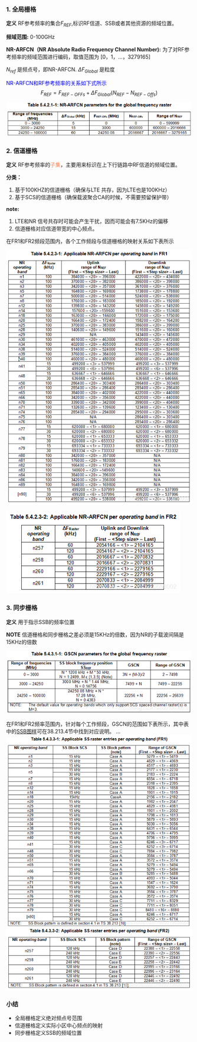 ### 1. **全局栅格**

**定义**  RF参考频率的集合$F_{REF}$,标识RF信道、SSB或者其他资源的频域位置。

**频域范围:**   0-100GHz

**NR-ARFCN（NR Absolute Radio Frequency Channel Number):** 为了对RF参考频率的频域范围进行编码，取值范围为 \[0，1，…，3279165]

$N_{ref}$ 是频点号，即NR-ARFCN.  $\Delta F_{Global}$ 是粒度

<font color=Blue>NR-ARFCN和RF参考频率的关系如下式所示</font>
$$ F_{REF}  = F_{REF-OFFs} + \Delta F_{Global}(N_{REF}-N_{REF-Offs})$$

![Pasted image 20240904215225.png](../images/initial_search/NR_ARFCN.png)
### 2. **信道栅格**

**定义**  RF参考频率的<font color=Coral>子集</font>，主要用来标识在上下行链路中RF信道的频域位置。

**分类：**
1. 基于100KHZ的信道栅格（确保与LTE 共存，因为LTE也是100KHz）
2. 基于SCS的信道栅格（确保载波聚合CA的时候，不需要预留保护带）

**note:** 
1. LTE和NR 信号共存时可能会产生干扰，因而可能会有7.5KHz的偏移
2. 信道栅格对应信道带宽的中心频点。

在FR1和FR2频段范围内，各个工作频段与信道栅格的映射关系如下表所示

![NR-ARFCN-FR1.png](../images/initial_search/NR-ARFCN-FR1.png)

![NR-ARFCN-FR1.png](../images/initial_search/NR-ARFCN-FR2.png)

### 3. 同步栅格

**定义** 用于指示SSB的频率位置

**NOTE**
信道栅格和同步栅格之差必须是15KHz的倍数，因为NR的子载波间隔是15KHz的倍数

![GSCN parameters.png](../images/initial_search/GSCNparameters.png)


在FR1和FR2频率范围内，针对每个工作频段，GSCN的范围如下表所示，其中表中的[SSB图样](SSB%20pattern.md)可在38.213.4节中找到对应说明。
...
![NR-GSCN-FR1.png](../images/initial_search/GSCN-FR1.png)
![NR-GSCN-FR1.png](../images/initial_search/GSCN-FR2.png)

### **小结**
- 全局栅格定义绝对频点号范围
- 信道栅格定义实际小区中心频点的映射
- 同步栅格定义SSB的频域位置
